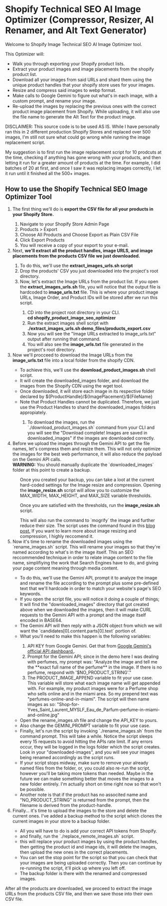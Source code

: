<h1>Shopify Technical SEO AI Image Optimizer (Compressor, Resizer, AI Renamer, and Alt Text Generator)</h1>

<p>
    Welcome to Shopify Image Technical SEO AI Image Optimizer tool.
</p>

<p>
    This Optimizer will:
</p>
<ul>
    <li>Walk you through exporting your Shopify product lists.</li>
    <li>Extract your product images and image placements from the shopify product list.</li>
    <li>Download all your images from said URLs and shard them using the unique product handles that your shopify store uses for your images.</li>
    <li>Resize and compress said images to webp format.</li>
    <li>Make calls to Google Gemini to figure out what's in each image, with a custom prompt, and rename your image.</li>
    <li>Re-upload the images by replacing the previous ones with the correct product image placement from Shopify. While uploading, it will also use the file name to generate the Alt Text for the product image.</li>
</ul>

<p>
    DISCLAIMER: This source code is to be used AS IS. While I have personally ran this in 2 different production Shopify Stores and replaced over 500 images, I'm still not sure what could go wrong while running the image replacement script.
</p>

<p>
    My suggestion is to first run the image replacement script for 10 prodcuts at the time, checking if anything has gone wrong with your products, and then letting it run for a greater amount of products at the time. For example, I did batches of 20 at first, and once I saw it was replacing images correctly, I let it run until it finished all the 500+ images.
</p>

<h2>
    How to use the Shopify Technical SEO Image Optimizer Tool
</h2>

<ol>
    <li>The first thing we'll do is <b>export the CSV file for all your products in your Shopify Store.</b></li>
    <ol>
        <li>Navigate to your Shopify Store Admin Page</li>
        <li>Products > Export</li>
        <li>Choose All Products and Choose Export as Plain CSV File</li>
        <li>Click Export Products</li>
        <li>You will receive a copy of your export to your e-mail.</li>
    </ol>
    <li>Next, <b>we'll extract all the product handles, image URLS, and image placements from the products CSV file we just downloaded.</b></li>
    <ol>
        <li>To do this, we'll use the <b>extract_images_urls.sh script</b></li>
        <li>
            Drop the products' CSV you just downloaded into the project's root directory. 
        </li>
        <!-- <li>
            If you open your CSV file, you might notice lines that have multiple commas one after the other ",,,,," . This means
            that the product is still draft and some of the fields have not been filled out.
        </li> -->
        <li>
            Now, let's extract the Image URLs from the product list. If you open the <b>extract_images_urls.sh</b> file, you will notice that the output file is hardcoded to <b>image_urls.txt</b> file. This is where your product image URLs, Image Order, and Product IDs will be stored after we run this script.
        </li>
        <ol>
            <li>CD into the project root directory in your CLI. <br/><b>cd shopify_product_image_seo_optimizer</b></li>
            <li>Run the extract images shell script with <br/><b>./extract_images_urls.sh demo_files/products_export.csv</b></li>
            <li>Now you will see the "Image URLs extracted to image_urls.txt" output after running that command.</li>
            <li>You will also see the <b>image_urls.txt</b> file generated in the project's root directory.</li>
        </ol>
    </ol>
    <li>
        Now we'll procceed to download the Image URLs from the <b>image_urls.txt</b> file into a local folder from the shopify CDN.
    </li>
    <ul>
        <li>To achieve this, we'll use the <b>download_product_images.sh</b> shell script.</li>
        <li>It will create the downloaded_images folder, and download the images from the Shopify CDN using the wget tool.</li>
        <li>Once downloaded, it will store each image in its respective folder declared by ${ProductHandle}/${ImagePlacement}/${FileName}</li>
        <li>Note that Product Handles cannot be duplicated. Therefore, we just use the Product Handles to shard the downloaded_images folders appropiately.</li>
        <ol>
            <li>
                To download the images, run the `./download_product_images.sh` command from your CLI and you will see the "Download complete! Images are saved in downloaded_images" if the images are downloaded correctly.
            </li>
        </ol>
    </ul>
    <li>
        Before we upload the images through the Gemini API to get the file names, let's compress them and resize them. This will not only optimize the images for the best web performance, it will also reduce the payload on the Gemini API calls.<br/>
        <b>WARNING:</b> You should manually duplicate the `downloaded_images` folder at this point to create a backup.
    </li>
        <ul>
            Once you created your backup, you can take a loot at the current hard-coded settings for the Image resize and compression. Opening the <b>image_resize.sh</b> script will allow you to customize the MAX_WIDTH, MAX_HEIGHT, and MAX_SIZE variable thresholds.
        </ul>
        <ul>
            Once you are satisfied with the thresholds, run the <b>image_resize.sh</b> script.
        </ul>
        <ul>
            This will also run the command to `mogrify` the image and further reduce their size. The script uses the command found in this <a href="https://www.smashingmagazine.com/2015/06/efficient-image-resizing-with-imagemagick/">blog post.</a> If you want to learn more about image resizing and compression, I highly reccomend it.
        </ul>
    <li>
        Now it's time to rename the downloaded images using the `rename_images.sh` script. This will rename your images so that they're named according to what's in the image itself. This an SEO reccommended technique in order to relate image content to the file name, simplifiying the work that Search Engines have to do, and giving your page content meaning through media content.
    </li>
    <ul>
        <li>
            To do this, we'll use the Gemini API, prompt it to analyze the image and
            rename the file according to the prompt plus some pre-defined text that we'll hardcode in order to match your website's page's SEO keywords.
        </li>
        <li>
            If you open the script file, you will notice it doing a couple of things;
            It will find the "downloaded_images" directory that got created above when we downloaded the images, then it will make CURL requests to the Gemini API with a prompt and the image itself encoded in BASE64.
        </li>
        <li>
            The Gemini API will then reply with a JSON object from which we will want the `candidates[0].content.parts[0].text` portion of.
        </li>
        <li>What you'll need to make this happen is the following variables:</li>
        <ol>
            <li>
                API KEY from Google Gemini. Get that from <a href=''>Google Gemini's official API dashboard.</a>.
            </li>
            <li>
                Prompt for the Gemini API; since in the demo here I was dealing with perfumes, my prompt was: "Analyze the image and tell me the **exact full name of the perfume** in the image. If there is no perfume, respond with '$NO_PRODUCT_STRING'."
            </li>
            <li>
                The PRODUCT_IMAGE_APPEND variable to fit your use case. This variable will store what each image name will get appended with. For example, my product images were for a Perfume shop who sells online and in the miami area. So my prepend text was "perfumes-online-and-in-miami". The script will then name images as so: "Shop-for-Yves_Saint_Laurent_MYSLF_Eau_de_Parfum-perfume-in-miami-and-online.jpg"
            </li>
        </ol>
        <li>
            Open the rename_images.sh file and change the API_KEY to yours.
        </li>
        <li>
            Also change the GEMINI_PROMPT variable to fit your use case.
        </li>
        <li>
            Finally, let's run the script by invoking `./rename_images.sh` from the command prompt. This will take a while. Notice the script sleeps every 15 requests to avoid hitting the APIs rate limit. If any errors occur, they will be logged in the logs folder which the script creates. Look in your "downloaded-images", and you will see your images being renamed accordingly as the script runs.
        </li>
        <li>
            If your script stops midway, make sure to remove your already named files from the folder, or, you could also re-run the script, however you'll be taking more tokens than needed. Maybe in the future we can make something better that moves the images to a new folder entirely. I'm actually short on time right now so that won't be possible. 
        </li>
        <li>
            Another note is that if the product has no associted name and "NO_PRODUCT_STRING" is returned from the prompt, then the filename is derived from the product-handle.
        </li>
    </ul>
    <li>
        Finally... it's time to upload the images to the store and delete the current ones. I've added a backup method to the script which clones the current images in your store to a backup folder.
    </li>
    <ul>
        <li>
            All you will have to do is add your correct API tokens from Shopify.
        </li>
        <li>
            and finally, run the `./replace_remote_images.sh` script.
        </li>
        <li>
            this will replace your product images by using the product handles, then getting the product id and image ids, it will delete the images, then upload the new ones in the correct placements.
        </li>
        <li>
            You can set the stop point for the script so that you can check that your images are being uploaded correctly. Then you can continue by re-running the script, it'll pick up where you left off.
        </li>
        <li>
            The backup folder is there with the renamed and compressed images.
        </li>
    </ul>
</ol>

<p>
After all the products are downloaded, we proceed to extract the image URLs from the products CSV file, and then we save those
into their own CSV file.
</p>
